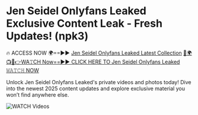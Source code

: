 # Jen Seidel Onlyfans Leaked Exclusive Content Leak - Fresh Updates! (npk3)

🔥 ACCESS NOW 🌍==►► <a href="https://tinyurl.com/3fjeunct" rel="nofollow">Jen Seidel Onlyfans Leaked Latest Collection</a></h3>
[🔴🌍📺📱👉WA𝚃CH Now==►► CLICK HERE TO Jen Seidel Onlyfans Leaked 𝚆𝙰𝚃𝙲𝙷 NOW](https://tinyurl.com/3fjeunct)

Unlock Jen Seidel Onlyfans Leaked's private videos and photos today! Dive into the newest 2025 content updates and explore exclusive material you won’t find anywhere else.


<a href="https://tinyurl.com/3fjeunct" rel="nofollow" data-target="animated-image.originalLink"><img src="https://camo.githubusercontent.com/8a4f000d20f83aca3bf7ec5f350d767afa0574a8a352519fd8cfa583a6f93a33/68747470733a2f2f692e696d6775722e636f6d2f644a486b345a712e676966" alt="WATCH Videos" data-canonical-src="https://i.imgur.com/dJHk4Zq.gif" style="max-width: 100%; display: inline-block;" data-target="animated-image.originalImage"></a>
